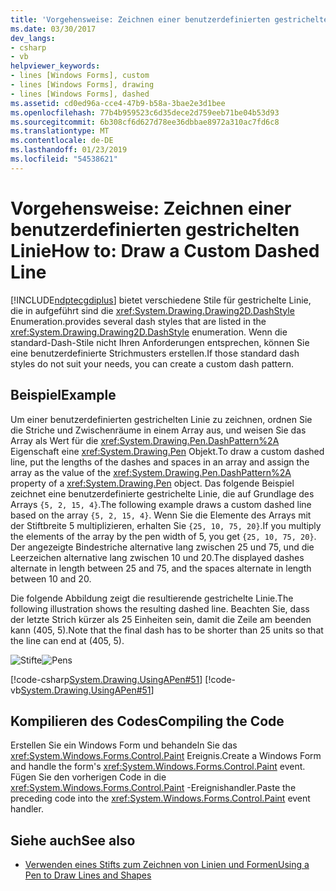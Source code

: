 ```yaml
---
title: 'Vorgehensweise: Zeichnen einer benutzerdefinierten gestrichelten Linie'
ms.date: 03/30/2017
dev_langs:
- csharp
- vb
helpviewer_keywords:
- lines [Windows Forms], custom
- lines [Windows Forms], drawing
- lines [Windows Forms], dashed
ms.assetid: cd0ed96a-cce4-47b9-b58a-3bae2e3d1bee
ms.openlocfilehash: 77b4b959523c6d35dece2d759eeb71be04b53d93
ms.sourcegitcommit: 6b308cf6d627d78ee36dbbae8972a310ac7fd6c8
ms.translationtype: MT
ms.contentlocale: de-DE
ms.lasthandoff: 01/23/2019
ms.locfileid: "54538621"
---
```

# <a name="how-to-draw-a-custom-dashed-line"></a><span data-ttu-id="747a0-102">Vorgehensweise: Zeichnen einer benutzerdefinierten gestrichelten Linie</span><span class="sxs-lookup"><span data-stu-id="747a0-102">How to: Draw a Custom Dashed Line</span></span>
[!INCLUDE[ndptecgdiplus](../../../../includes/ndptecgdiplus-md.md)] <span data-ttu-id="747a0-103">bietet verschiedene Stile für gestrichelte Linie, die in aufgeführt sind die <xref:System.Drawing.Drawing2D.DashStyle> Enumeration.</span><span class="sxs-lookup"><span data-stu-id="747a0-103">provides several dash styles that are listed in the <xref:System.Drawing.Drawing2D.DashStyle> enumeration.</span></span> <span data-ttu-id="747a0-104">Wenn die standard-Dash-Stile nicht Ihren Anforderungen entsprechen, können Sie eine benutzerdefinierte Strichmusters erstellen.</span><span class="sxs-lookup"><span data-stu-id="747a0-104">If those standard dash styles do not suit your needs, you can create a custom dash pattern.</span></span>  
  
## <a name="example"></a><span data-ttu-id="747a0-105">Beispiel</span><span class="sxs-lookup"><span data-stu-id="747a0-105">Example</span></span>  
 <span data-ttu-id="747a0-106">Um einer benutzerdefinierten gestrichelten Linie zu zeichnen, ordnen Sie die Striche und Zwischenräume in einem Array aus, und weisen Sie das Array als Wert für die <xref:System.Drawing.Pen.DashPattern%2A> Eigenschaft eine <xref:System.Drawing.Pen> Objekt.</span><span class="sxs-lookup"><span data-stu-id="747a0-106">To draw a custom dashed line, put the lengths of the dashes and spaces in an array and assign the array as the value of the <xref:System.Drawing.Pen.DashPattern%2A> property of a <xref:System.Drawing.Pen> object.</span></span> <span data-ttu-id="747a0-107">Das folgende Beispiel zeichnet eine benutzerdefinierte gestrichelte Linie, die auf Grundlage des Arrays `{5, 2, 15, 4}`.</span><span class="sxs-lookup"><span data-stu-id="747a0-107">The following example draws a custom dashed line based on the array `{5, 2, 15, 4}`.</span></span> <span data-ttu-id="747a0-108">Wenn Sie die Elemente des Arrays mit der Stiftbreite 5 multiplizieren, erhalten Sie `{25, 10, 75, 20}`.</span><span class="sxs-lookup"><span data-stu-id="747a0-108">If you multiply the elements of the array by the pen width of 5, you get `{25, 10, 75, 20}`.</span></span> <span data-ttu-id="747a0-109">Der angezeigte Bindestriche alternative lang zwischen 25 und 75, und die Leerzeichen alternative lang zwischen 10 und 20.</span><span class="sxs-lookup"><span data-stu-id="747a0-109">The displayed dashes alternate in length between 25 and 75, and the spaces alternate in length between 10 and 20.</span></span>  
  
 <span data-ttu-id="747a0-110">Die folgende Abbildung zeigt die resultierende gestrichelte Linie.</span><span class="sxs-lookup"><span data-stu-id="747a0-110">The following illustration shows the resulting dashed line.</span></span> <span data-ttu-id="747a0-111">Beachten Sie, dass der letzte Strich kürzer als 25 Einheiten sein, damit die Zeile am beenden kann (405, 5).</span><span class="sxs-lookup"><span data-stu-id="747a0-111">Note that the final dash has to be shorter than 25 units so that the line can end at (405, 5).</span></span>  
  
 <span data-ttu-id="747a0-112">![Stifte](../../../../docs/framework/winforms/advanced/media/pens6.gif "pens6")</span><span class="sxs-lookup"><span data-stu-id="747a0-112">![Pens](../../../../docs/framework/winforms/advanced/media/pens6.gif "pens6")</span></span>  
  
 [!code-csharp[System.Drawing.UsingAPen#51](../../../../samples/snippets/csharp/VS_Snippets_Winforms/System.Drawing.UsingAPen/CS/Class1.cs#51)]
 [!code-vb[System.Drawing.UsingAPen#51](../../../../samples/snippets/visualbasic/VS_Snippets_Winforms/System.Drawing.UsingAPen/VB/Class1.vb#51)]  
  
## <a name="compiling-the-code"></a><span data-ttu-id="747a0-113">Kompilieren des Codes</span><span class="sxs-lookup"><span data-stu-id="747a0-113">Compiling the Code</span></span>  
 <span data-ttu-id="747a0-114">Erstellen Sie ein Windows Form und behandeln Sie das <xref:System.Windows.Forms.Control.Paint> Ereignis.</span><span class="sxs-lookup"><span data-stu-id="747a0-114">Create a Windows Form and handle the form's <xref:System.Windows.Forms.Control.Paint> event.</span></span> <span data-ttu-id="747a0-115">Fügen Sie den vorherigen Code in die <xref:System.Windows.Forms.Control.Paint> -Ereignishandler.</span><span class="sxs-lookup"><span data-stu-id="747a0-115">Paste the preceding code into the <xref:System.Windows.Forms.Control.Paint> event handler.</span></span>  
  
## <a name="see-also"></a><span data-ttu-id="747a0-116">Siehe auch</span><span class="sxs-lookup"><span data-stu-id="747a0-116">See also</span></span>
- [<span data-ttu-id="747a0-117">Verwenden eines Stifts zum Zeichnen von Linien und Formen</span><span class="sxs-lookup"><span data-stu-id="747a0-117">Using a Pen to Draw Lines and Shapes</span></span>](../../../../docs/framework/winforms/advanced/using-a-pen-to-draw-lines-and-shapes.md)
